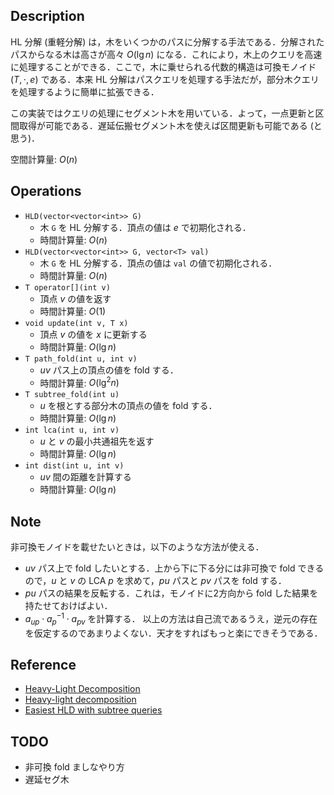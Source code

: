 ## Description

HL 分解 (重軽分解) は，木をいくつかのパスに分解する手法である．分解されたパスからなる木は高さが高々 $O(\lg n)$ になる．これにより，木上のクエリを高速に処理することができる．ここで，木に乗せられる代数的構造は可換モノイド $(T, \cdot, e)$ である．本来 HL 分解はパスクエリを処理する手法だが，部分木クエリを処理するように簡単に拡張できる．

この実装ではクエリの処理にセグメント木を用いている．よって，一点更新と区間取得が可能である．遅延伝搬セグメント木を使えば区間更新も可能である (と思う)．

空間計算量: $O(n)$

## Operations

- `HLD(vector<vector<int>> G)`
    - 木 `G` を HL 分解する．頂点の値は $e$ で初期化される．
    - 時間計算量: $O(n)$
- `HLD(vector<vector<int>> G, vector<T> val)`
    - 木 `G` を HL 分解する．頂点の値は `val` の値で初期化される．
    - 時間計算量: $O(n)$
- `T operator[](int v)`
    - 頂点 $v$ の値を返す
    - 時間計算量: $O(1)$
- `void update(int v, T x)`
    - 頂点 $v$ の値を $x$ に更新する
    - 時間計算量: $O(\lg n)$
- `T path_fold(int u, int v)`
    - $uv$ パス上の頂点の値を fold する．
    - 時間計算量: $O(\lg^2 n)$
- `T subtree_fold(int u)`
    - $u$ を根とする部分木の頂点の値を fold する．
    - 時間計算量: $O(\lg n)$
- `int lca(int u, int v)`
    - $u$ と $v$ の最小共通祖先を返す
    - 時間計算量: $O(\lg n)$
- `int dist(int u, int v)`
    - $uv$ 間の距離を計算する
    - 時間計算量: $O(\lg n)$

## Note

非可換モノイドを載せたいときは，以下のような方法が使える．
- $uv$ パス上で fold したいとする．上から下に下る分には非可換で fold できるので，$u$ と $v$ の LCA $p$ を求めて，$pu$ パスと $pv$ パスを fold する．
- $pu$ パスの結果を反転する．これは，モノイドに2方向から fold した結果を持たせておけばよい．
- $a_{up} \cdot a_p^{-1} \cdot a_{pv}$ を計算する．
以上の方法は自己流であるうえ，逆元の存在を仮定するのであまりよくない．天才をすればもっと楽にできそうである．

## Reference

- [Heavy-Light Decomposition](https://math314.hateblo.jp/entry/2014/06/24/220107)
- [Heavy-light decomposition](https://cp-algorithms.com/graph/hld.html)
- [Easiest HLD with subtree queries](https://codeforces.com/blog/entry/53170)

## TODO

- 非可換 fold ましなやり方
- 遅延セグ木